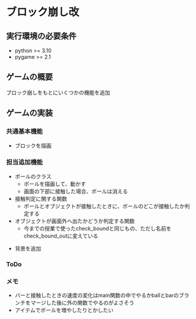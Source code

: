 # ブロック崩し改
## 実行環境の必要条件
* python >= 3.10
* pygame >= 2.1
## ゲームの概要
ブロック崩しをもとにいくつかの機能を追加

## ゲームの実装
### 共通基本機能
* ブロックを描画
### 担当追加機能
* ボールのクラス
    - ボールを描画して、動かす
    - 画面の下部に接触した場合、ボールは消える
* 接触判定に関する関数
    - ボールとオブジェクトが接触したときに、ボールのどこが接触したか判定する
* オブジェクトが画面外へ出たかどうか判定する関数
    - 今までの授業で使ったcheck_boundと同じもの、ただし名前をcheck_bound_outに変えている
- 背景を追加

### ToDo

### メモ
* バーと接触したときの速度の変化はmain関数の中でやるかballとbarのブランチをマージした後に外の関数でやるのがよさそう
* アイテムでボールを増やしたりとかしたい